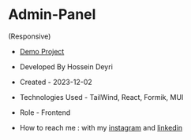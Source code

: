 # Admin-Panel
(Responsive)


- [Demo Project]()

- Developed By Hossein Deyri

- Created - 2023-12-02

- Technologies Used - TailWind, React, Formik, MUI 

- Role - Frontend

- How to reach me : with my [instagram](https://www.instagram.com/hossein.deyri_web) and [linkedin](https://www.linkedin.com/in/hossein-deyri)
